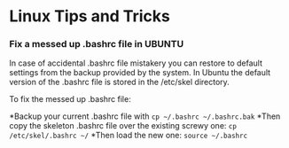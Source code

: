 # Linux Tips and Tricks


### Fix a messed up .bashrc file in UBUNTU
In case of accidental .bashrc file mistakery you can restore to default settings from the backup provided by the system.
In Ubuntu the default version of the .bashrc file is stored in the /etc/skel directory.

To fix the messed up .bashrc file:

*Backup your current .bashrc file with 
```cp ~/.bashrc ~/.bashrc.bak```
*Then copy the skeleton .bashrc file over the existing screwy one:
  ```cp /etc/skel/.bashrc ~/```
*Then load the new one:
  ```source ~/.bashrc```


